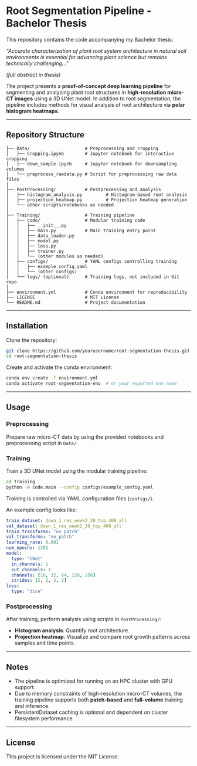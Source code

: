 # Root Segmentation Pipeline - Bachelor Thesis

This repository contains the code accompanying my Bachelor thesis:

*"Accurate characterization of plant root system architecture in natural soil environments is essential for advancing plant science but remains technically challenging..."*

*(full abstract in thesis)*

The project presents a **proof-of-concept deep learning pipeline** for segmenting and analyzing plant root structures in **high-resolution micro-CT images** using a 3D UNet model. In addition to root segmentation, the pipeline includes methods for visual analysis of root architecture via **polar histogram heatmaps**.

---

## Repository Structure

```
├── Data/                     # Preprocessing and cropping
│   ├── Cropping.ipynb        # Jupyter notebook for interactive cropping
│   ├── down_sample.ipynb     # Jupyter notebook for downsampling volumes
│   └── preprocess_rawdata.py # Script for preprocessing raw data files
│
├── PostProcessing/           # Postprocessing and analysis
│   ├── histogram_analysis.py         # Histogram-based root analysis
│   ├── projection_heatmap.py         # Projection heatmap generation
│   └── other scripts/notebooks as needed
│
├── Training/                 # Training pipeline
│   ├── code/                 # Modular training code
│   │   ├── __init__.py
│   │   ├── main.py           # Main training entry point
│   │   ├── data_loader.py
│   │   ├── model.py
│   │   ├── loss.py
│   │   ├── trainer.py
│   │   └── (other modules as needed)
│   ├── configs/              # YAML configs controlling training
│   │   ├── example_config.yaml
│   │   └── (other configs)
│   └── logs/ (optional)      # Training logs, not included in Git repo
│
├── environment.yml           # Conda environment for reproducibility
├── LICENSE                   # MIT License
└── README.md                 # Project documentation
```

---

## Installation

Clone the repository:

```bash
git clone https://github.com/yourusername/root-segmentation-thesis.git
cd root-segmentation-thesis
```

Create and activate the conda environment:

```bash
conda env create -f environment.yml
conda activate root-segmentation-env  # or your exported env name
```

---

## Usage

### Preprocessing

Prepare raw micro-CT data by using the provided notebooks and preprocessing script in `Data/`.

### Training

Train a 3D UNet model using the modular training pipeline:

```bash
cd Training
python -m code.main --config configs/example_config.yaml
```

Training is controlled via YAML configuration files (`configs/`).

An example config looks like:

```yaml
train_dataset: down_1_res_week2_30_top_400_all
val_dataset: down_1_res_week2_30_top_400_all
train_transforms: "no_patch"
val_transforms: "no_patch"
learning_rate: 0.001
num_epochs: 1201
model:
  type: "UNet"
  in_channels: 1
  out_channels: 1
  channels: [16, 32, 64, 128, 256]
  strides: [2, 2, 2, 2]
loss:
  type: "dice"
```

### Postprocessing

After training, perform analysis using scripts in `PostProcessing/`:

- **Histogram analysis**: Quantify root architecture.
- **Projection heatmap**: Visualize and compare root growth patterns across samples and time points.

---

## Notes

- The pipeline is optimized for running on an HPC cluster with GPU support.
- Due to memory constraints of high-resolution micro-CT volumes, the training pipeline supports both **patch-based** and **full-volume** training and inference.
- PersistentDataset caching is optional and dependent on cluster filesystem performance.

---

## License

This project is licensed under the MIT License.
